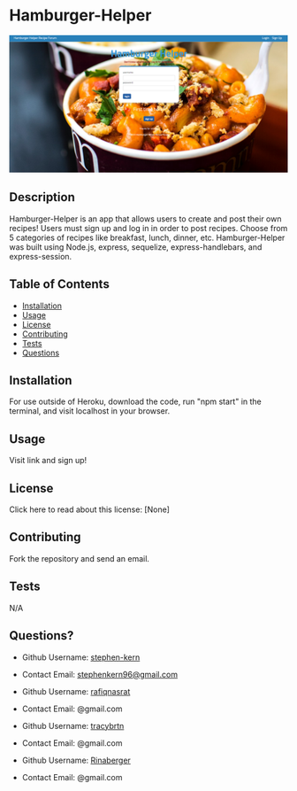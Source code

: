 # Hamburger-Helper
![screnshot](https://github.com/rafiqnasrat/22project/blob/main/Screenshot%20(28).png)
## Description

Hamburger-Helper is an app that allows users to create and post their own recipes! Users must sign up and log in in order to post recipes. Choose from 5 categories of recipes like breakfast, lunch, dinner, etc. Hamburger-Helper was built using Node.js, express, sequelize, express-handlebars, and express-session.

## Table of Contents

- [Installation](#installation)
- [Usage](#usage)
- [License](#license)
- [Contributing](#contributing)
- [Tests](#tests)
- [Questions](#questions)

## Installation

For use outside of Heroku, download the code, run "npm start" in the terminal, and visit localhost in your browser.

## Usage

Visit link and sign up!

## License

Click here to read about this license: [None]

## Contributing

Fork the repository and send an email.

## Tests

N/A

## Questions?

- Github Username: [stephen-kern](https://github.com/stephen-kern)
- Contact Email: stephenkern96@gmail.com

- Github Username: [rafiqnasrat](https://github.com/rafiqnasrat)
- Contact Email: @gmail.com

- Github Username: [tracybrtn](https://github.com/tracybrtn)
- Contact Email: @gmail.com

- Github Username: [Rinaberger](https://github.com/Rinaberger)
- Contact Email: @gmail.com
